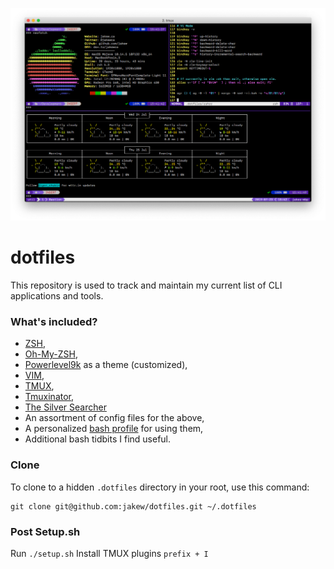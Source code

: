 ![My terminal setup running this dotfiles collection.](screenshot.png "My terminal setup running this dotfiles collection.")
# dotfiles
This repository is used to track and maintain my current list of CLI applications and tools. 

### What's included?
* [ZSH](https://www.zsh.org),
* [Oh-My-ZSH](https://ohmyz.sh),
* [Powerlevel9k](https://p9k.org) as a theme (customized),
* [VIM](https://www.vim.org),
* [TMUX](https://github.com/tmux/tmux),
* [Tmuxinator](https://github.com/tmuxinator/tmuxinator),
* [The Silver Searcher](https://geoff.greer.fm/ag/)
* An assortment of config files for the above,
* A personalized [bash profile](blob/master/zshrc) for using them,
* Additional bash tidbits I find useful.


### Clone
To clone to a hidden `.dotfiles` directory in your root, use this command:

```
git clone git@github.com:jakew/dotfiles.git ~/.dotfiles
```

### Post Setup.sh
Run `./setup.sh`
Install TMUX plugins `prefix + I`


